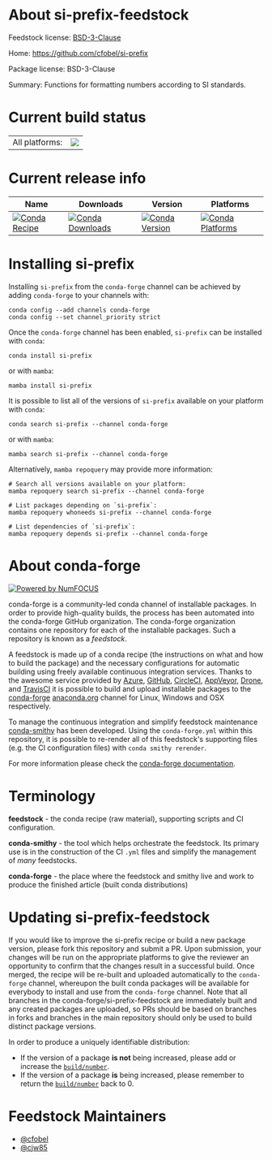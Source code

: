 About si-prefix-feedstock
=========================

Feedstock license: [BSD-3-Clause](https://github.com/conda-forge/si-prefix-feedstock/blob/main/LICENSE.txt)

Home: https://github.com/cfobel/si-prefix

Package license: BSD-3-Clause

Summary: Functions for formatting numbers according to SI standards.

Current build status
====================


<table><tr><td>All platforms:</td>
    <td>
      <a href="https://dev.azure.com/conda-forge/feedstock-builds/_build/latest?definitionId=11959&branchName=main">
        <img src="https://dev.azure.com/conda-forge/feedstock-builds/_apis/build/status/si-prefix-feedstock?branchName=main">
      </a>
    </td>
  </tr>
</table>

Current release info
====================

| Name | Downloads | Version | Platforms |
| --- | --- | --- | --- |
| [![Conda Recipe](https://img.shields.io/badge/recipe-si--prefix-green.svg)](https://anaconda.org/conda-forge/si-prefix) | [![Conda Downloads](https://img.shields.io/conda/dn/conda-forge/si-prefix.svg)](https://anaconda.org/conda-forge/si-prefix) | [![Conda Version](https://img.shields.io/conda/vn/conda-forge/si-prefix.svg)](https://anaconda.org/conda-forge/si-prefix) | [![Conda Platforms](https://img.shields.io/conda/pn/conda-forge/si-prefix.svg)](https://anaconda.org/conda-forge/si-prefix) |

Installing si-prefix
====================

Installing `si-prefix` from the `conda-forge` channel can be achieved by adding `conda-forge` to your channels with:

```
conda config --add channels conda-forge
conda config --set channel_priority strict
```

Once the `conda-forge` channel has been enabled, `si-prefix` can be installed with `conda`:

```
conda install si-prefix
```

or with `mamba`:

```
mamba install si-prefix
```

It is possible to list all of the versions of `si-prefix` available on your platform with `conda`:

```
conda search si-prefix --channel conda-forge
```

or with `mamba`:

```
mamba search si-prefix --channel conda-forge
```

Alternatively, `mamba repoquery` may provide more information:

```
# Search all versions available on your platform:
mamba repoquery search si-prefix --channel conda-forge

# List packages depending on `si-prefix`:
mamba repoquery whoneeds si-prefix --channel conda-forge

# List dependencies of `si-prefix`:
mamba repoquery depends si-prefix --channel conda-forge
```


About conda-forge
=================

[![Powered by
NumFOCUS](https://img.shields.io/badge/powered%20by-NumFOCUS-orange.svg?style=flat&colorA=E1523D&colorB=007D8A)](https://numfocus.org)

conda-forge is a community-led conda channel of installable packages.
In order to provide high-quality builds, the process has been automated into the
conda-forge GitHub organization. The conda-forge organization contains one repository
for each of the installable packages. Such a repository is known as a *feedstock*.

A feedstock is made up of a conda recipe (the instructions on what and how to build
the package) and the necessary configurations for automatic building using freely
available continuous integration services. Thanks to the awesome service provided by
[Azure](https://azure.microsoft.com/en-us/services/devops/), [GitHub](https://github.com/),
[CircleCI](https://circleci.com/), [AppVeyor](https://www.appveyor.com/),
[Drone](https://cloud.drone.io/welcome), and [TravisCI](https://travis-ci.com/)
it is possible to build and upload installable packages to the
[conda-forge](https://anaconda.org/conda-forge) [anaconda.org](https://anaconda.org/)
channel for Linux, Windows and OSX respectively.

To manage the continuous integration and simplify feedstock maintenance
[conda-smithy](https://github.com/conda-forge/conda-smithy) has been developed.
Using the ``conda-forge.yml`` within this repository, it is possible to re-render all of
this feedstock's supporting files (e.g. the CI configuration files) with ``conda smithy rerender``.

For more information please check the [conda-forge documentation](https://conda-forge.org/docs/).

Terminology
===========

**feedstock** - the conda recipe (raw material), supporting scripts and CI configuration.

**conda-smithy** - the tool which helps orchestrate the feedstock.
                   Its primary use is in the construction of the CI ``.yml`` files
                   and simplify the management of *many* feedstocks.

**conda-forge** - the place where the feedstock and smithy live and work to
                  produce the finished article (built conda distributions)


Updating si-prefix-feedstock
============================

If you would like to improve the si-prefix recipe or build a new
package version, please fork this repository and submit a PR. Upon submission,
your changes will be run on the appropriate platforms to give the reviewer an
opportunity to confirm that the changes result in a successful build. Once
merged, the recipe will be re-built and uploaded automatically to the
`conda-forge` channel, whereupon the built conda packages will be available for
everybody to install and use from the `conda-forge` channel.
Note that all branches in the conda-forge/si-prefix-feedstock are
immediately built and any created packages are uploaded, so PRs should be based
on branches in forks and branches in the main repository should only be used to
build distinct package versions.

In order to produce a uniquely identifiable distribution:
 * If the version of a package **is not** being increased, please add or increase
   the [``build/number``](https://docs.conda.io/projects/conda-build/en/latest/resources/define-metadata.html#build-number-and-string).
 * If the version of a package **is** being increased, please remember to return
   the [``build/number``](https://docs.conda.io/projects/conda-build/en/latest/resources/define-metadata.html#build-number-and-string)
   back to 0.

Feedstock Maintainers
=====================

* [@cfobel](https://github.com/cfobel/)
* [@cjw85](https://github.com/cjw85/)

